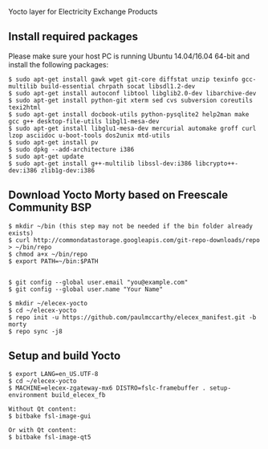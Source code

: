 Yocto layer for Electricity Exchange Products

Install required packages
----------------------------

Please make sure your host PC is running Ubuntu 14.04/16.04 64-bit and install the following packages: 

    $ sudo apt-get install gawk wget git-core diffstat unzip texinfo gcc-multilib build-essential chrpath socat libsdl1.2-dev
    $ sudo apt-get install autoconf libtool libglib2.0-dev libarchive-dev
    $ sudo apt-get install python-git xterm sed cvs subversion coreutils texi2html
    $ sudo apt-get install docbook-utils python-pysqlite2 help2man make gcc g++ desktop-file-utils libgl1-mesa-dev
    $ sudo apt-get install libglu1-mesa-dev mercurial automake groff curl lzop asciidoc u-boot-tools dos2unix mtd-utils
    $ sudo apt-get install pv
    $ sudo dpkg --add-architecture i386
    $ sudo apt-get update
    $ sudo apt-get install g++-multilib libssl-dev:i386 libcrypto++-dev:i386 zlib1g-dev:i386

Download Yocto Morty based on Freescale Community BSP
-----------------------------------------------------

    $ mkdir ~/bin (this step may not be needed if the bin folder already exists)
    $ curl http://commondatastorage.googleapis.com/git-repo-downloads/repo > ~/bin/repo
    $ chmod a+x ~/bin/repo
    $ export PATH=~/bin:$PATH


    $ git config --global user.email "you@example.com"
    $ git config --global user.name "Your Name"

    $ mkdir ~/elecex-yocto
    $ cd ~/elecex-yocto
    $ repo init -u https://github.com/paulmccarthy/elecex_manifest.git -b morty
    $ repo sync -j8

Setup and build Yocto
---------------------

    $ export LANG=en_US.UTF-8
    $ cd ~/elecex-yocto
    $ MACHINE=elecex-zgateway-mx6 DISTRO=fslc-framebuffer . setup-environment build_elecex_fb

    Without Qt content:
    $ bitbake fsl-image-gui

    Or with Qt content:
    $ bitbake fsl-image-qt5
